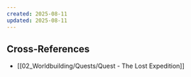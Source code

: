 ```yaml
---
created: 2025-08-11
updated: 2025-08-11
---
```



## Cross-References

- [[02_Worldbuilding/Quests/Quest - The Lost Expedition]]
